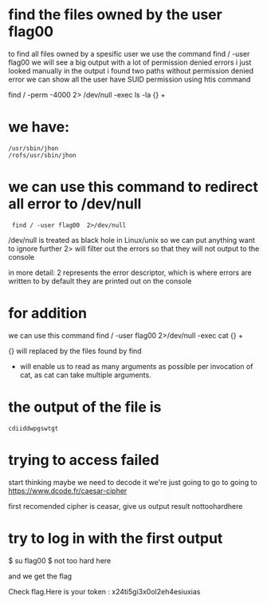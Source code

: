 # find the files owned by the user flag00
to find all files owned by a spesific user we use the command
	find / -user flag00
we will see a big output with a lot of permission denied errors 
i just looked manually in the output i found two paths without permission denied error
we can show all the user have SUID permission 
 using htis command 

find / -perm -4000 2> /dev/null -exec ls -la {} + 

# we have:
	/usr/sbin/jhon
	/rofs/usr/sbin/jhon
# we can use this command to redirect all error to /dev/null
	 find / -user flag00  2>/dev/null

/dev/null is treated as black hole in Linux/unix so we can put anything want to ignore 
further 2> will filter out the errors so that they will not output to the console 

in more detail: 2 represents the error descriptor, which is where errors are written to by default they are printed out on the console 
# for addition 

we can use this command find / -user flag00 2>/dev/null -exec cat {} +

{} will replaced by the files found by find
+  will enable us to read as many arguments as possible per invocation of cat, as cat can take multiple arguments.

# the output of the file is
	cdiiddwpgswtgt

# trying to access failed

start thinking maybe we need to decode it we're just going to go to 
 going to 
 https://www.dcode.fr/caesar-cipher

first recomended cipher is ceasar, give us output result 
 	nottoohardhere

# try to log in with the first output 

$ su flag00
$ not too hard here 

and we get the flag 

Check flag.Here is your token : x24ti5gi3x0ol2eh4esiuxias
